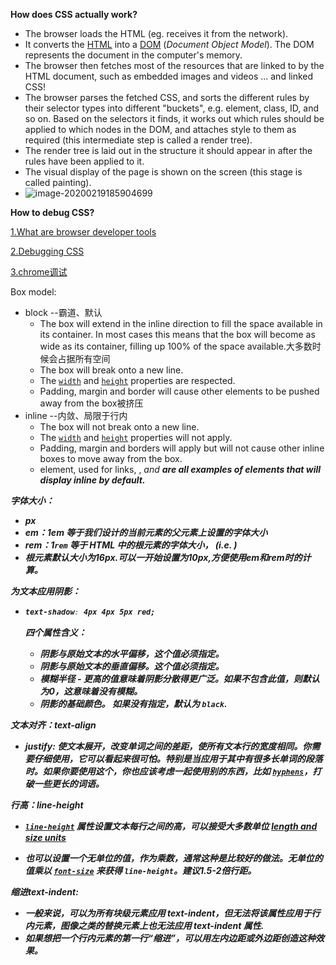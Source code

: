 **How does CSS actually work?**

- The browser loads the HTML (eg. receives it from the network).
- It converts the [HTML](https://developer.mozilla.org/en-US/docs/Glossary/HTML) into a [DOM](https://developer.mozilla.org/en-US/docs/Glossary/DOM) (*Document Object Model*). The DOM represents the document in the computer's memory. 
- The browser then fetches most of the resources that are linked to by the HTML document, such as embedded images and videos ... and linked CSS! 
- The browser parses the fetched CSS, and sorts the different rules by their selector types into different "buckets", e.g. element, class, ID, and so on. Based on the selectors it finds, it works out which rules should be applied to which nodes in the DOM, and attaches style to them as required (this intermediate step is called a render tree).
- The render tree is laid out in the structure it should appear in after the rules have been applied to it.
- The visual display of the page is shown on the screen (this stage is called painting).
- ![image-20200219185904699](C:\Users\TDD35\AppData\Roaming\Typora\typora-user-images\image-20200219185904699.png)



**How to debug CSS?**

[1.What are browser developer tools](https://developer.mozilla.org/en-US/docs/Learn/Common_questions/What_are_browser_developer_tools)

[2.Debugging CSS](https://developer.mozilla.org/en-US/docs/Learn/CSS/Building_blocks/Debugging_CSS)

[3.chrome调试](https://developers.google.com/web/tools/chrome-devtools/inspect-styles?utm_campaign=2016q3&utm_medium=redirect&utm_source=dcc)



Box model:

- block --霸道、默认
  - The box will extend in the inline direction to fill the space available in its container. In most cases this means that the box will become as wide as its container, filling up 100% of the space available.大多数时候会占据所有空间
  - The box will break onto a new line.
  - The [`width`](https://developer.mozilla.org/en-US/docs/Web/CSS/width) and [`height`](https://developer.mozilla.org/en-US/docs/Web/CSS/height) properties are respected.
  - Padding, margin and border will cause other elements to be pushed away from the box被挤压
- inline --内敛、局限于行内
  - The box will not break onto a new line.
  - The [`width`](https://developer.mozilla.org/en-US/docs/Web/CSS/width) and [`height`](https://developer.mozilla.org/en-US/docs/Web/CSS/height) properties will not apply.
  - Padding, margin and borders will apply but will not cause other inline boxes to move away from the box.
  - <a> element, used for links, <span>, <em> and <strong> are all examples of elements that will display inline by default.





字体大小：

- px
- em：1em 等于我们设计的当前元素的父元素上设置的字体大小
- rem：1`rem` 等于 HTML 中的根元素的字体大小， (i.e. <html>)
- 根元素默认大小为16px.可以一开始设置为10px,方便使用em和rem时的计算。 



为文本应用阴影：

- ```css
  text-shadow: 4px 4px 5px red;
  ```

  四个属性含义：

  - 阴影与原始文本的水平偏移，这个值必须指定。
  - 阴影与原始文本的垂直偏移。这个值必须指定。
  - 模糊半径 - 更高的值意味着阴影分散得更广泛。如果不包含此值，则默认为0，这意味着没有模糊。
  - 阴影的基础颜色。 如果没有指定，默认为 `black`.



文本对齐：text-align

- justify: 使文本展开，改变单词之间的差距，使所有文本行的宽度相同。你需要仔细使用，它可以看起来很可怕。特别是当应用于其中有很多长单词的段落时。如果你要使用这个，你也应该考虑一起使用别的东西，比如 [`hyphens`](https://developer.mozilla.org/zh-CN/docs/Web/CSS/hyphens)，打破一些更长的词语。



行高：line-height

-  [`line-height`](https://developer.mozilla.org/zh-CN/docs/Web/CSS/line-height) 属性设置文本每行之间的高，可以接受大多数单位 [length and size units](https://developer.mozilla.org/zh-CN/Learn/CSS/Introduction_to_CSS/Values_and_units#Length_and_size)

- 也可以设置一个无单位的值，作为乘数，通常这种是比较好的做法。无单位的值乘以 [`font-size`](https://developer.mozilla.org/zh-CN/docs/Web/CSS/font-size) 来获得 `line-height`。建议1.5-2倍行距。



缩进text-indent:

- 一般来说，可以为所有块级元素应用 text-indent，但无法将该属性应用于行内元素，图像之类的替换元素上也无法应用 text-indent 属性.
- 如果想把一个行内元素的第一行“缩进”，可以用左内边距或外边距创造这种效果。